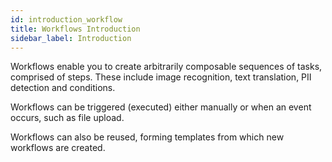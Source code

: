 ```yaml
---
id: introduction_workflow
title: Workflows Introduction
sidebar_label: Introduction
---
```


Workflows enable you to create arbitrarily composable sequences of tasks, comprised of steps. These include image recognition, text translation, PII detection and conditions.

Workflows can be triggered (executed) either manually or when an event occurs, such as file upload.

Workflows can also be reused, forming templates from which new workflows are created.
